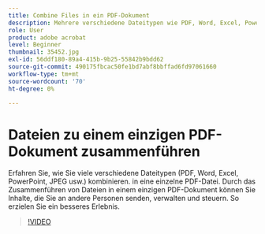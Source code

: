 ```yaml
---
title: Combine Files in ein PDF-Dokument
description: Mehrere verschiedene Dateitypen wie PDF, Word, Excel, PowerPoint oder JPEG zu einem PDF zusammenführen
role: User
product: adobe acrobat
level: Beginner
thumbnail: 35452.jpg
exl-id: 56ddf180-89a4-415b-9b25-55842b9bdd62
source-git-commit: 490175fbcac50fe1bd7abf8bbffad6fd97061660
workflow-type: tm+mt
source-wordcount: '70'
ht-degree: 0%

---
```


# Dateien zu einem einzigen PDF-Dokument zusammenführen

Erfahren Sie, wie Sie viele verschiedene Dateitypen (PDF, Word, Excel, PowerPoint, JPEG usw.) kombinieren. in eine einzelne PDF-Datei. Durch das Zusammenführen von Dateien in einem einzigen PDF-Dokument können Sie Inhalte, die Sie an andere Personen senden, verwalten und steuern. So erzielen Sie ein besseres Erlebnis.

>[!VIDEO](https://video.tv.adobe.com/v/35452?hidetitle=true)
